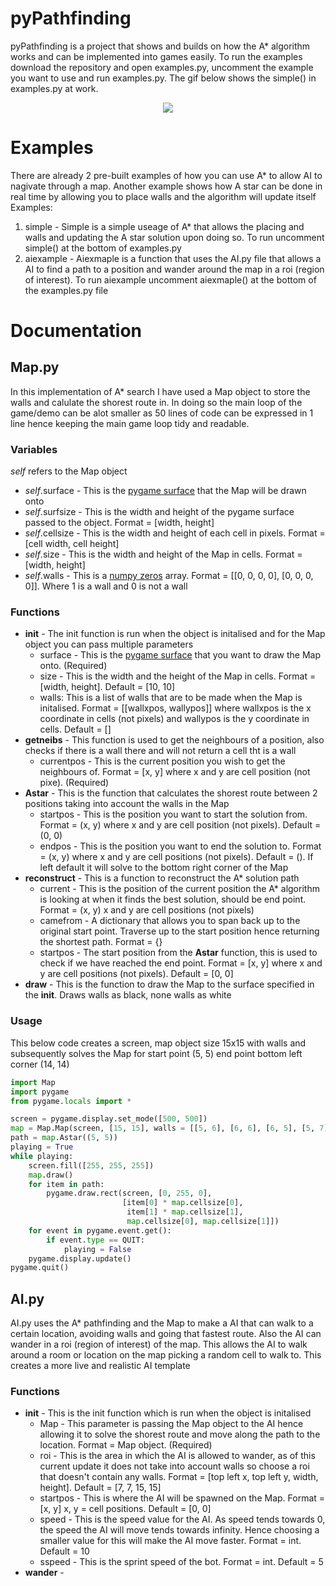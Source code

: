 # pyPathfinding
pyPathfinding is a project that shows and builds on how the A* algorithm works and can be implemented into games easily. To run the examples download the repository and open examples.py, uncomment the example you want to use and run examples.py. The gif below shows the simple() in examples.py at work.

<p align = "center">
<img src = "http://i.imgur.com/OQTjAnl.gif" align = "middle"/>
</p>


# Examples
There are already 2 pre-built examples of how you can use A* to allow AI to nagivate through a map. Another example shows how A star can be done in real time by allowing you to place walls and the algorithm will update itself
Examples:
1. simple - Simple is a simple useage of A* that allows the placing and walls and updating the A star solution upon doing so. To run uncomment simple() at the bottom of examples.py
2. aiexample - Aiexmaple is a function that uses the AI.py file that allows a AI to find a path to a position and wander around the map in a roi (region of interest). To run aiexample uncomment aiexmaple() at the bottom of the examples.py file
# Documentation
## Map.py
In this implementation of A* search I have used a Map object to store the walls and calulate the shorest route in. In doing so the main loop of the game/demo can be alot smaller as 50 lines of code can be expressed in 1 line hence keeping the main game loop tidy and readable.
### Variables
*self* refers to the Map object
* *self*.surface - This is the [pygame surface](https://www.pygame.org/docs/ref/surface.html) that the Map will be drawn onto
* *self*.surfsize - This is the width and height of the pygame surface passed to the object. Format = [width, height]
* *self*.cellsize - This is the width and height of each cell in pixels. Format = [cell width, cell height]
* *self*.size - This is the width and height of the Map in cells. Format = [width, height]
* *self*.walls - This is a [numpy zeros](https://docs.scipy.org/doc/numpy/reference/generated/numpy.zeros.html) array. Format = [[0, 0, 0, 0], [0, 0, 0, 0]]. Where 1 is a wall and 0 is not a wall
### Functions
* __init__ - The init function is run when the object is initalised and for the Map object you can pass multiple parameters
    * surface - This is the [pygame surface](https://www.pygame.org/docs/ref/surface.html) that you want to draw the Map onto. (Required)
    * size - This is the width and the height of the Map in cells. Format = [width, height]. Default = [10, 10]
    * walls: This is a list of walls that are to be made when the Map is initalised. Format = [[wallxpos, wallypos]] where wallxpos is the x coordinate in cells (not pixels) and wallypos is the y coordinate in cells. Default = []
* __getneibs__ - This function is used to get the neighbours of a position, also checks if there is a wall there and will not return a cell tht is a wall
    * currentpos - This is the current position you wish to get the neighbours of. Format = [x, y] where x and y are cell position (not pixe). (Required)
* __Astar__ - This is the function that calculates the shorest route between 2 positions taking into account the walls in the Map
    * startpos - This is the position you want to start the solution from. Format = (x, y) where x and y are cell position (not pixels). Default = (0, 0)
    * endpos - This is the position you want to end the solution to. Format = (x, y) where x and y are cell positions (not pixels). Default = (). If left default it will solve to the bottom right corner of the Map
* __reconstruct__ - This is a function to reconstruct the A* solution path
    * current - This is the position of the current position the A* algorithm is looking at when it finds the best solution, should be end point. Format = (x, y) x and y are cell positions (not pixels)
    * camefrom - A dictionary that allows you to span back up to the original start point. Traverse up to the start position hence returning the shortest path. Format = {}
    * startpos - The start position from the __Astar__ function, this is used to check if we have reached the end point. Format = [x, y] where x and y are cell positions (not pixels). Default = [0, 0]
* __draw__ - This is the function to draw the Map to the surface specified in the __init__. Draws walls as black, none walls as white
### Usage
This below code creates a screen, map object size 15x15 with walls and subsequently solves the Map for start point (5, 5) end point bottom left corner (14, 14)
```python
import Map
import pygame
from pygame.locals import *

screen = pygame.display.set_mode([500, 500])
map = Map.Map(screen, [15, 15], walls = [[5, 6], [6, 6], [6, 5], [5, 7], [5, 8], [6, 4]])
path = map.Astar((5, 5))
playing = True
while playing:
    screen.fill([255, 255, 255])
    map.draw()
    for item in path:
        pygame.draw.rect(screen, [0, 255, 0],
                         [item[0] * map.cellsize[0],
                          item[1] * map.cellsize[1],
                          map.cellsize[0], map.cellsize[1]])
    for event in pygame.event.get():
        if event.type == QUIT:
            playing = False
    pygame.display.update()
pygame.quit()
```
## AI.py
AI.py uses the A* pathfinding and the Map to make a AI that can walk to a certain location, avoiding walls and going that fastest route. Also the AI can wander in a roi (region of interest) of the map. This allows the AI to walk around a room or location on the map picking a random cell to walk to. This creates a more live and realistic AI template
### Functions
* __init__ - This is the init function which is run when the object is initalised
    * Map - This parameter is passing the Map object to the AI hence allowing it to solve the shorest route and move along the path to the location. Format = Map object. (Required)
    * roi - This is the area in which the AI is allowed to wander, as of this current update it does not take into account walls so choose a roi that doesn't contain any walls. Format = [top left x, top left y, width, height]. Default = [7, 7, 15, 15]
    * startpos - This is where the AI will be spawned on the Map. Format = [x, y] x, y = cell positions. Default = [0, 0]
    * speed - This is the speed value for the AI. As speed tends towards 0, the speed the AI will move tends towards infinity. Hence choosing a smaller value for this will make the AI move faster. Format = int. Default = 10
    * sspeed - This is the sprint speed of the bot. Format = int. Default = 5
* __wander__ - 
    
